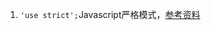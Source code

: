 1. `'use strict';`Javascript严格模式，[参考资料](http://www.ruanyifeng.com/blog/2013/01/javascript_strict_mode.html)